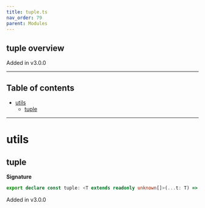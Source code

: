 ```yaml
---
title: tuple.ts
nav_order: 79
parent: Modules
---
```


## tuple overview

Added in v3.0.0

---

<h2 class="text-delta">Table of contents</h2>

- [utils](#utils)
  - [tuple](#tuple)

---

# utils

## tuple

**Signature**

```ts
export declare const tuple: <T extends readonly unknown[]>(...t: T) => T
```

Added in v3.0.0
